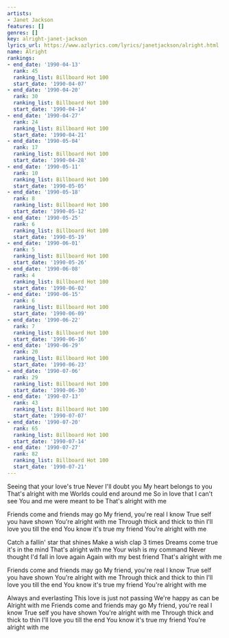 ```yaml
---
artists:
- Janet Jackson
features: []
genres: []
key: alright-janet-jackson
lyrics_url: https://www.azlyrics.com/lyrics/janetjackson/alright.html
name: Alright
rankings:
- end_date: '1990-04-13'
  rank: 45
  ranking_list: Billboard Hot 100
  start_date: '1990-04-07'
- end_date: '1990-04-20'
  rank: 30
  ranking_list: Billboard Hot 100
  start_date: '1990-04-14'
- end_date: '1990-04-27'
  rank: 24
  ranking_list: Billboard Hot 100
  start_date: '1990-04-21'
- end_date: '1990-05-04'
  rank: 17
  ranking_list: Billboard Hot 100
  start_date: '1990-04-28'
- end_date: '1990-05-11'
  rank: 10
  ranking_list: Billboard Hot 100
  start_date: '1990-05-05'
- end_date: '1990-05-18'
  rank: 8
  ranking_list: Billboard Hot 100
  start_date: '1990-05-12'
- end_date: '1990-05-25'
  rank: 6
  ranking_list: Billboard Hot 100
  start_date: '1990-05-19'
- end_date: '1990-06-01'
  rank: 5
  ranking_list: Billboard Hot 100
  start_date: '1990-05-26'
- end_date: '1990-06-08'
  rank: 4
  ranking_list: Billboard Hot 100
  start_date: '1990-06-02'
- end_date: '1990-06-15'
  rank: 6
  ranking_list: Billboard Hot 100
  start_date: '1990-06-09'
- end_date: '1990-06-22'
  rank: 7
  ranking_list: Billboard Hot 100
  start_date: '1990-06-16'
- end_date: '1990-06-29'
  rank: 20
  ranking_list: Billboard Hot 100
  start_date: '1990-06-23'
- end_date: '1990-07-06'
  rank: 29
  ranking_list: Billboard Hot 100
  start_date: '1990-06-30'
- end_date: '1990-07-13'
  rank: 43
  ranking_list: Billboard Hot 100
  start_date: '1990-07-07'
- end_date: '1990-07-20'
  rank: 65
  ranking_list: Billboard Hot 100
  start_date: '1990-07-14'
- end_date: '1990-07-27'
  rank: 82
  ranking_list: Billboard Hot 100
  start_date: '1990-07-21'
---
```


Seeing that your love's true
Never I'll doubt you
My heart belongs to you
That's alright with me
Worlds could end around me
So in love that I can't see
You and me were meant to be
That's alright with me

Friends come and friends may go
My friend, you're real I know
True self you have shown
You're alright with me
Through thick and thick to thin
I'll love you till the end
You know it's true my friend
You're alright with me

Catch a fallin' star that shines
Make a wish clap 3 times
Dreams come true it's in the mind
That's alright with me
Your wish is my command
Never thought I'd fall in love again
Again with my best friend
That's alright with me

Friends come and friends may go
My friend, you're real I know
True self you have shown
You're alright with me
Through thick and thick to thin
I'll love you till the end
You know it's true my friend
You're alright with me

Always and everlasting
This love is just not passing
We're happy as can be
Alright with me
Friends come and friends may go
My friend, you're real I know
True self you have shown
You're alright with me
Through thick and thick to thin
I'll love you till the end
You know it's true my friend
You're alright with me



